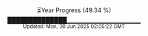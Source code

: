<p align="center">
⏳Year Progress (49.34 %) <br>
██████████████▁▁▁▁▁▁▁▁▁▁▁▁▁▁▁▁ <br>
<sub>Updated: Mon, 30 Jun 2025 02:05:22 GMT</sub>
</p>

